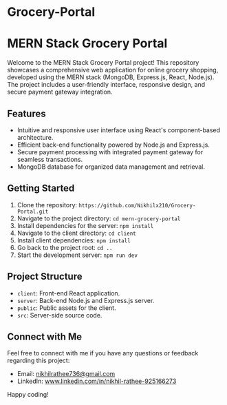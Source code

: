# Grocery-Portal
# MERN Stack Grocery Portal

Welcome to the MERN Stack Grocery Portal project! This repository showcases a comprehensive web application for online grocery shopping, developed using the MERN stack (MongoDB, Express.js, React, Node.js). The project includes a user-friendly interface, responsive design, and secure payment gateway integration.

## Features

- Intuitive and responsive user interface using React's component-based architecture.
- Efficient back-end functionality powered by Node.js and Express.js.
- Secure payment processing with integrated payment gateway for seamless transactions.
- MongoDB database for organized data management and retrieval.

## Getting Started

1. Clone the repository: `https://github.com/Nikhilx210/Grocery-Portal.git`
2. Navigate to the project directory: `cd mern-grocery-portal`
3. Install dependencies for the server: `npm install`
4. Navigate to the client directory: `cd client`
5. Install client dependencies: `npm install`
6. Go back to the project root: `cd ..`
7. Start the development server: `npm run dev`

## Project Structure

- `client`: Front-end React application.
- `server`: Back-end Node.js and Express.js server.
- `public`: Public assets for the client.
- `src`: Server-side source code.

## Connect with Me

Feel free to connect with me if you have any questions or feedback regarding this project:

- Email: nikhilrathee736@gmail.com
- LinkedIn: www.linkedin.com/in/nikhil-rathee-925166273

Happy coding!
